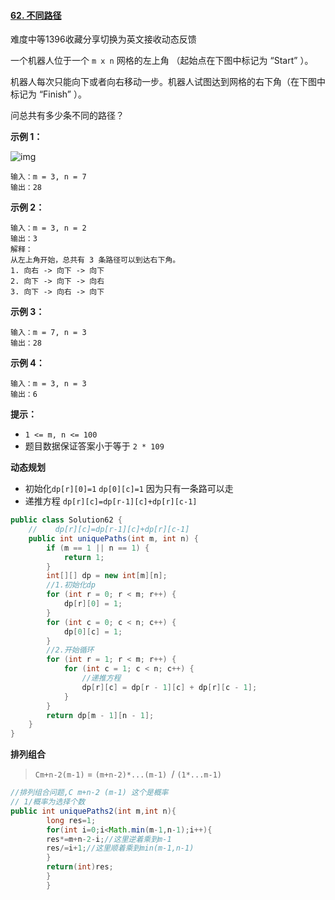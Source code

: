 #### [62. 不同路径](https://leetcode.cn/problems/unique-paths/)

难度中等1396收藏分享切换为英文接收动态反馈

一个机器人位于一个 `m x n` 网格的左上角 （起始点在下图中标记为 “Start” ）。

机器人每次只能向下或者向右移动一步。机器人试图达到网格的右下角（在下图中标记为 “Finish” ）。

问总共有多少条不同的路径？

**示例 1：**

![img](https://assets.leetcode.com/uploads/2018/10/22/robot_maze.png)

```
输入：m = 3, n = 7
输出：28
```

**示例 2：**

```
输入：m = 3, n = 2
输出：3
解释：
从左上角开始，总共有 3 条路径可以到达右下角。
1. 向右 -> 向下 -> 向下
2. 向下 -> 向下 -> 向右
3. 向下 -> 向右 -> 向下
```

**示例 3：**

```
输入：m = 7, n = 3
输出：28
```

**示例 4：**

```
输入：m = 3, n = 3
输出：6
```

**提示：**

- `1 <= m, n <= 100`
- 题目数据保证答案小于等于 `2 * 109`

**动态规划**

- 初始化`dp[r][0]=1`  `dp[0][c]=1`
  因为只有一条路可以走
- 递推方程
  `dp[r][c]=dp[r-1][c]+dp[r][c-1] `

```java
public class Solution62 {
    //    dp[r][c]=dp[r-1][c]+dp[r][c-1]
    public int uniquePaths(int m, int n) {
        if (m == 1 || n == 1) {
            return 1;
        }
        int[][] dp = new int[m][n];
        //1.初始化dp
        for (int r = 0; r < m; r++) {
            dp[r][0] = 1;
        }
        for (int c = 0; c < n; c++) {
            dp[0][c] = 1;
        }
        //2.开始循环
        for (int r = 1; r < m; r++) {
            for (int c = 1; c < n; c++) {
                //递推方程
                dp[r][c] = dp[r - 1][c] + dp[r][c - 1];
            }
        }
        return dp[m - 1][n - 1];
    }
}
```

**排列组合**

> `Cm+n-2(m-1)`
> = `(m+n-2)*...(m-1) `/ `(1*...m-1)`

```java
//排列组合问题,C m+n-2 (m-1) 这个是概率
// 1/概率为选择个数
public int uniquePaths2(int m,int n){
        long res=1;
        for(int i=0;i<Math.min(m-1,n-1);i++){
        res*=m+n-2-i;//这里逆着乘到m-1
        res/=i+1;//这里顺着乘到min(m-1,n-1)
        }
        return(int)res;
        }
        }
```

